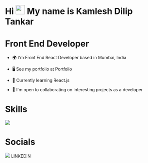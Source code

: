 # Hi <img src="https://github.com/kamlesh2729/Kamleshdev/assets/86886692/bc5e2451-875a-4532-915c-22ed054635d4" width="30" height="30" /> My name is Kamlesh Dilip Tankar

#  Front End Developer

* 🌍  I'm Front End React Developer based in Mumbai, India

* 🖥️  See my portfolio at Portfolio

* 🧠  Currently learning React.js

* 🤝  I'm open to collaborating on interesting projects as a developer

# Skills   
<img src="https://skillicons.dev/icons?i=html,css,scss,bootstrap,tailwind,materialui,jquery,js,react,redux,expressjs,nodejs,mongodb,postman,webpack,babel,git,github,vscode,figma" />
   


# Socials
<img src="https://skillicons.dev/icons?i=linkedin" />
LINKEDIN 
